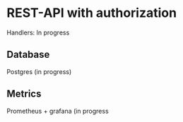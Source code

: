 # REST-API with authorization
Handlers:
In progress
## Database
Postgres (in progress)
## Metrics
Prometheus + grafana (in progress
